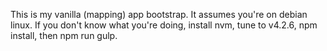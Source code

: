 This is my vanilla (mapping) app bootstrap. It assumes you're on debian linux. If you don't know what you're doing, install nvm, tune to v4.2.6, npm install, then npm run gulp. 